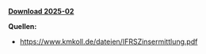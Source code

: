 [**Download 2025-02**](https://downgit.github.io/#/home?url=https://github.com/GeorgGoldbach/Zinsarchiv/tree/master/2025-02)

**Quellen:**
* https://www.kmkoll.de/dateien/IFRSZinsermittlung.pdf
